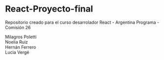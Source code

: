 # React-Proyecto-final
Repositorio creado para el curso desarrolador React - Argentina Programa - Comisión 26

Milagros Poletti <br>
Noelia Ruiz <br>
Hernán Ferrero <br>
Lucia Vergé <br>
